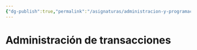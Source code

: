 ```yaml
---
{"dg-publish":true,"permalink":"/asignaturas/administracion-y-programacion-de-base-de-datos/administracion-y-programacion-de-base-de-datos/"}
---
```



# Administración de transacciones